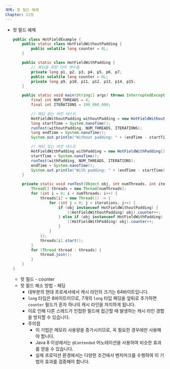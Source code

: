 ```yaml
---
제목: 핫 필드 예제
Chapter: 11장
---
```

- 핫 필드 예제
    
    ```Java
    public class HotFieldExample {
        public static class HotFieldWithoutPadding {
            public volatile long counter = 0L;
        }
    
        public static class HotFieldWithPadding {
            // 패딩을 위한 더미 변수들
            private long p1, p2, p3, p4, p5, p6, p7;
            public volatile long counter = 0L;
            private long p9, p10, p11, p12, p13, p14, p15;
        }
    
        public static void main(String[] args) throws InterruptedException {
            final int NUM_THREADS = 4;
            final int ITERATIONS = 100_000_000;
    
            // 패딩 없는 버전 테스트
            HotFieldWithoutPadding withoutPadding = new HotFieldWithoutPadding();
            long startTime = System.nanoTime();
            runTest(withoutPadding, NUM_THREADS, ITERATIONS);
            long endTime = System.nanoTime();
            System.out.println("Without padding: " + (endTime - startTime) / 1_000_000 + " ms");
    
            // 패딩 있는 버전 테스트
            HotFieldWithPadding withPadding = new HotFieldWithPadding();
            startTime = System.nanoTime();
            runTest(withPadding, NUM_THREADS, ITERATIONS);
            endTime = System.nanoTime();
            System.out.println("With padding: " + (endTime - startTime) / 1_000_000 + " ms");
        }
    
        private static void runTest(Object obj, int numThreads, int iterations) throws InterruptedException {
            Thread[] threads = new Thread[numThreads];
            for (int i = 0; i < numThreads; i++) {
                threads[i] = new Thread(() -> {
                    for (int j = 0; j < iterations; j++) {
                        if (obj instanceof HotFieldWithoutPadding) {
                            ((HotFieldWithoutPadding) obj).counter++;
                        } else if (obj instanceof HotFieldWithPadding) {
                            ((HotFieldWithPadding) obj).counter++;
                        }
                    }
                });
                threads[i].start();
            }
            for (Thread thread : threads) {
                thread.join();
            }
        }
    }
    ```
    
    - 핫 필드 - counter
    - 핫 필드 해소 방법 - 패딩
        - 대부분의 현대 프로세서에서 캐시 라인의 크기는 64바이트입니다.
        - `long` 타입은 8바이트이므로, 7개의 `long` 타입 패딩을 앞뒤로 추가하면 `counter` 필드가 혼자 하나의 캐시 라인을 차지하게 됩니다.
        - 이로 인해 다른 스레드가 인접한 필드에 접근할 때 발생하는 캐시 라인 경합을 방지할 수 있습니다.
        - 주의점
            - 이 기법은 메모리 사용량을 증가시키므로, 꼭 필요한 경우에만 사용해야 합니다.
            - Java 8 이상에서는 `@Contended` 어노테이션을 사용하여 비슷한 효과를 얻을 수 있습니다.
            - 실제 프로덕션 환경에서는 다양한 조건에서 벤치마크를 수행하여 이 기법의 효과를 검증해야 합니다.